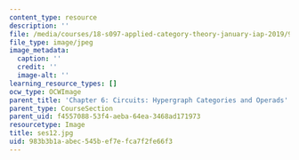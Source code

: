 ```yaml
---
content_type: resource
description: ''
file: /media/courses/18-s097-applied-category-theory-january-iap-2019/983b3b1aabec545bef7efca7f2fe66f3_ses12.jpg
file_type: image/jpeg
image_metadata:
  caption: ''
  credit: ''
  image-alt: ''
learning_resource_types: []
ocw_type: OCWImage
parent_title: 'Chapter 6: Circuits: Hypergraph Categories and Operads'
parent_type: CourseSection
parent_uid: f4557088-53f4-aeba-64ea-3468ad171973
resourcetype: Image
title: ses12.jpg
uid: 983b3b1a-abec-545b-ef7e-fca7f2fe66f3
---
```

